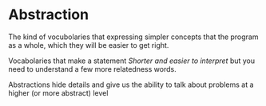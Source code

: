 # Abstraction

The kind of vocubolaries that expressing simpler concepts that the program as a whole, which they will be easier to get right.

Vocabolaries that make a statement
*Shorter and easier to interpret*
but you need to understand a few more relatedness words.

Abstractions hide details and give us the ability to talk about problems at a higher (or more abstract) level
